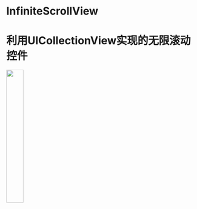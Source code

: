 # InfiniteScrollView
利用UICollectionView实现的无限滚动控件
===

<img src="http://tedshu.com/images/InfiniteScrollView/screenshots/1.png" width = "30%" />
